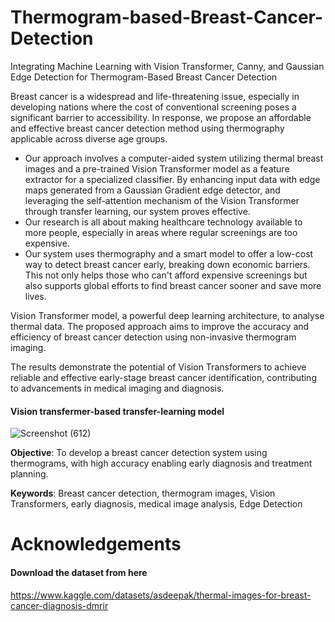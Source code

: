 # Thermogram-based-Breast-Cancer-Detection

Integrating Machine Learning with Vision Transformer, Canny, and Gaussian Edge Detection for Thermogram-Based Breast Cancer Detection

Breast cancer is a widespread and life-threatening issue, especially in developing 
nations where the cost of conventional screening poses a significant barrier to accessibility. 
In response, we propose an affordable and effective breast cancer detection method using 
thermography applicable across diverse age groups.
- Our approach involves a computer-aided 
system utilizing thermal breast images and a pre-trained Vision Transformer model as a 
feature extractor for a specialized classifier. By enhancing input data with edge maps 
generated from a Gaussian Gradient edge detector, and leveraging the self-attention 
mechanism of the Vision Transformer through transfer learning, our system proves effective. 
- Our research is all about making healthcare technology available to more people, 
especially in areas where regular screenings are too expensive.
- Our system uses 
thermography and a smart model to offer a low-cost way to detect breast cancer early, 
breaking down economic barriers. This not only helps those who can't afford expensive 
screenings but also supports global efforts to find breast cancer sooner and save more lives.
 
Vision Transformer model, a powerful deep learning architecture, to analyse 
thermal data. The proposed approach aims to improve the accuracy and efficiency of breast 
cancer detection using non-invasive thermogram imaging. 

The results demonstrate the potential of Vision Transformers to achieve reliable 
and effective early-stage breast cancer identification, contributing to advancements in 
medical imaging and diagnosis. 

#### Vision transfermer-based transfer-learning model 
![Screenshot (612)](https://github.com/Naiyani/Thermogram-based-Breast-Cancer-Detection/assets/132041238/2398234c-eb07-440f-adb8-5f640151224c)

**Objective**:
To develop a breast cancer detection system using thermograms, with high accuracy
enabling early diagnosis and treatment planning.

**Keywords**:
Breast cancer detection, thermogram images, Vision Transformers, early 
diagnosis, medical image analysis, Edge Detection

# Acknowledgements
#### Download the dataset from here 
https://www.kaggle.com/datasets/asdeepak/thermal-images-for-breast-cancer-diagnosis-dmrir


